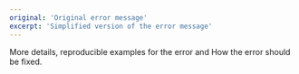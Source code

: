 ```yaml
---
original: 'Original error message'
excerpt: 'Simplified version of the error message'
---
```


More details, reproducible examples for the error and How the error should be fixed.
